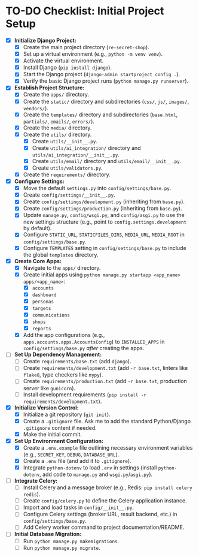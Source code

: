 # TO-DO Checklist: Initial Project Setup

- [x] **Initialize Django Project:**
    - [x] Create the main project directory (`re-secret-shop`).
    - [x] Set up a virtual environment (e.g., `python -m venv venv`).
    - [x] Activate the virtual environment.
    - [x] Install Django (`pip install django`).
    - [x] Start the Django project (`django-admin startproject config .`).
    - [x] Verify the basic Django project runs (`python manage.py runserver`).

- [x] **Establish Project Structure:**
    - [x] Create the `apps/` directory.
    - [x] Create the `static/` directory and subdirectories (`css/`, `js/`, `images/`, `vendors/`).
    - [x] Create the `templates/` directory and subdirectories (`base.html`, `partials/`, `emails/`, `errors/`).
    - [x] Create the `media/` directory.
    - [x] Create the `utils/` directory.
        - [x] Create `utils/__init__.py`.
        - [x] Create `utils/ai_integration/` directory and `utils/ai_integration/__init__.py`.
        - [x] Create `utils/email/` directory and `utils/email/__init__.py`.
        - [x] Create `utils/validators.py`.
    - [x] Create the `requirements/` directory.

- [x] **Configure Settings:**
    - [x] Move the default `settings.py` into `config/settings/base.py`.
    - [x] Create `config/settings/__init__.py`.
    - [x] Create `config/settings/development.py` (inheriting from `base.py`).
    - [x] Create `config/settings/production.py` (inheriting from `base.py`).
    - [x] Update `manage.py`, `config/wsgi.py`, and `config/asgi.py` to use the new settings structure (e.g., point to `config.settings.development` by default).
    - [x] Configure `STATIC_URL`, `STATICFILES_DIRS`, `MEDIA_URL`, `MEDIA_ROOT` in `config/settings/base.py`.
    - [x] Configure `TEMPLATES` setting in `config/settings/base.py` to include the global `templates` directory.

- [x] **Create Core Apps:**
    - [x] Navigate to the `apps/` directory.
    - [x] Create initial apps using `python manage.py startapp <app_name> apps/<app_name>`:
        - [x] `accounts`
        - [x] `dashboard`
        - [x] `personas`
        - [x] `targets`
        - [x] `communications`
        - [x] `shops`
        - [x] `reports`
    - [x] Add the app configurations (e.g., `apps.accounts.apps.AccountsConfig`) to `INSTALLED_APPS` in `config/settings/base.py` *after* creating the apps.

- [ ] **Set Up Dependency Management:**
    - [ ] Create `requirements/base.txt` (add `django`).
    - [ ] Create `requirements/development.txt` (add `-r base.txt`, linters like `flake8`, type checkers like `mypy`).
    - [ ] Create `requirements/production.txt` (add `-r base.txt`, production server like `gunicorn`).
    - [ ] Install development requirements (`pip install -r requirements/development.txt`).

- [x] **Initialize Version Control:**
    - [x] Initialize a git repository (`git init`).
    - [x] Create a `.gitignore` file. Ask me to add the standard Python/Django `.gitignore` content if needed.
    - [x] Make the initial commit.

- [x] **Set Up Environment Configuration:**
    - [x] Create a `.env.example` file outlining necessary environment variables (e.g., `SECRET_KEY`, `DEBUG`, `DATABASE_URL`).
    - [x] Create a `.env` file (and add it to `.gitignore`).
    - [x] Integrate `python-dotenv` to load `.env` in settings (install `python-dotenv`, add code to `manage.py` and `wsgi.py`/`asgi.py`).

- [ ] **Integrate Celery:**
    - [ ] Install Celery and a message broker (e.g., Redis: `pip install celery redis`).
    - [ ] Create `config/celery.py` to define the Celery application instance.
    - [ ] Import and load tasks in `config/__init__.py`.
    - [ ] Configure Celery settings (broker URL, result backend, etc.) in `config/settings/base.py`.
    - [ ] Add Celery worker command to project documentation/README.

- [ ] **Initial Database Migration:**
    - [ ] Run `python manage.py makemigrations`.
    - [ ] Run `python manage.py migrate`.
